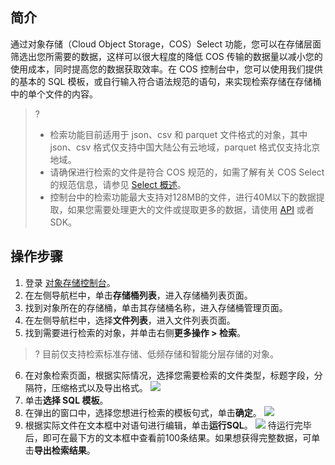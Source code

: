 ## 简介

通过对象存储（Cloud Object Storage，COS）Select 功能，您可以在存储层面筛选出您所需要的数据，这样可以很大程度的降低 COS 传输的数据量以减小您的使用成本，同时提高您的数据获取效率。在 COS 控制台中，您可以使用我们提供的基本的 SQL 模板，或自行输入符合语法规范的语句，来实现检索存储在存储桶中的单个文件的内容。

>?
>
>- 检索功能目前适用于 json、csv 和 parquet 文件格式的对象，其中 json、csv 格式仅支持中国大陆公有云地域，parquet 格式仅支持北京地域。
>- 请确保进行检索的文件是符合 COS 规范的，如需了解有关 COS Select 的规范信息，请参见 [Select 概述](https://cloud.tencent.com/document/product/436/37635)。
>- 控制台中的检索功能最大支持对128MB的文件，进行40M以下的数据提取，如果您需要处理更大的文件或提取更多的数据，请使用 [API](https://cloud.tencent.com/document/product/436/37641) 或者 SDK。
>

## 操作步骤

1. 登录 [对象存储控制台](https://console.cloud.tencent.com/cos5)。
2. 在左侧导航栏中，单击**存储桶列表**，进入存储桶列表页面。
3. 找到对象所在的存储桶，单击其存储桶名称，进入存储桶管理页面。
4. 在左侧导航栏中，选择**文件列表**，进入文件列表页面。
5. 找到需要进行检索的对象，并单击右侧**更多操作 > 检索**。
>? 目前仅支持检索标准存储、低频存储和智能分层存储的对象。
>
6. 在对象检索页面，根据实际情况，选择您需要检索的文件类型，标题字段，分隔符，压缩格式以及导出格式。
![](https://main.qcloudimg.com/raw/c13516a6d6c9347ce40ee88f11bde368.png)
7. 单击**选择 SQL 模板**。
8. 在弹出的窗口中，选择您想进行检索的模板句式，单击**确定**。
![](https://main.qcloudimg.com/raw/4d407d1aad9bacc5f60a20acb1013b3f.jpg)
9. 根据实际文件在文本框中对语句进行编辑，单击**运行SQL**。
![](https://main.qcloudimg.com/raw/364e4cf688fde91b4018f41f450936a7.jpg)
待运行完毕后，即可在最下方的文本框中查看前100条结果。如果想获得完整数据，可单击**导出检索结果**。


